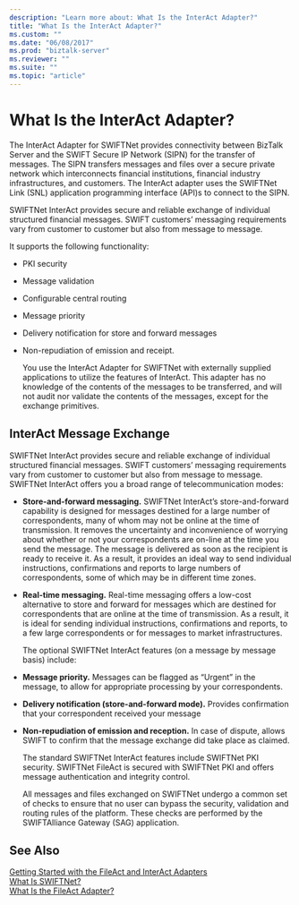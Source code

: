 ```yaml
---
description: "Learn more about: What Is the InterAct Adapter?"
title: "What Is the InterAct Adapter?"
ms.custom: ""
ms.date: "06/08/2017"
ms.prod: "biztalk-server"
ms.reviewer: ""
ms.suite: ""
ms.topic: "article"
---
```

# What Is the InterAct Adapter?
The InterAct Adapter for SWIFTNet provides connectivity between BizTalk Server and the SWIFT Secure IP Network (SIPN) for the transfer of messages. The SIPN transfers messages and files over a secure private network which interconnects financial institutions, financial industry infrastructures, and customers. The InterAct adapter uses the SWIFTNet Link (SNL) application programming interface (API)s to connect to the SIPN.  
  
 SWIFTNet InterAct provides secure and reliable exchange of individual structured financial messages. SWIFT customers’ messaging requirements vary from customer to customer but also from message to message.  
  
 It supports the following functionality:  
  
- PKI security  
  
- Message validation  
  
- Configurable central routing  
  
- Message priority  
  
- Delivery notification for store and forward messages  
  
- Non-repudiation of emission and receipt.  
  
  You use the InterAct Adapter for SWIFTNet with externally supplied applications to utilize the features of InterAct. This adapter has no knowledge of the contents of the messages to be transferred, and will not audit nor validate the contents of the messages, except for the exchange primitives.  
  
## InterAct Message Exchange  
 SWIFTNet InterAct provides secure and reliable exchange of individual structured financial messages. SWIFT customers’ messaging requirements vary from customer to customer but also from message to message. SWIFTNet InterAct offers you a broad range of telecommunication modes:  
  
- **Store-and-forward messaging.** SWIFTNet InterAct’s store-and-forward capability is designed for messages destined for a large number of correspondents, many of whom may not be online at the time of transmission. It removes the uncertainty and inconvenience of worrying about whether or not your correspondents are on-line at the time you send the message. The message is delivered as soon as the recipient is ready to receive it. As a result, it provides an ideal way to send individual instructions, confirmations and reports to large numbers of correspondents, some of which may be in different time zones.  
  
- **Real-time messaging.** Real-time messaging offers a low-cost alternative to store and forward for messages which are destined for correspondents that are online at the time of transmission. As a result, it is ideal for sending individual instructions, confirmations and reports, to a few large correspondents or for messages to market infrastructures.  
  
  The optional SWIFTNet InterAct features (on a message by message basis) include:  
  
- **Message priority.** Messages can be flagged as “Urgent” in the message, to allow for appropriate processing by your correspondents.  
  
- **Delivery notification (store-and-forward mode).** Provides confirmation that your correspondent received your message  
  
- **Non-repudiation of emission and reception.** In case of dispute, allows SWIFT to confirm that the message exchange did take place as claimed.  
  
  The standard SWIFTNet InterAct features include SWIFTNet PKI security. SWIFTNet FileAct is secured with SWIFTNet PKI and offers message authentication and integrity control.  
  
  All messages and files exchanged on SWIFTNet undergo a common set of checks to ensure that no user can bypass the security, validation and routing rules of the platform. These checks are performed by the SWIFTAlliance Gateway (SAG) application.  
  
## See Also  
 [Getting Started with the FileAct and InterAct Adapters](../../adapters-and-accelerators/fileact-interact/getting-started-with-the-fileact-and-interact-adapters.md)   
 [What Is SWIFTNet?](../../adapters-and-accelerators/fileact-interact/what-is-swiftnet.md)   
 [What Is the FileAct Adapter?](../../adapters-and-accelerators/fileact-interact/what-is-the-fileact-adapter.md)

